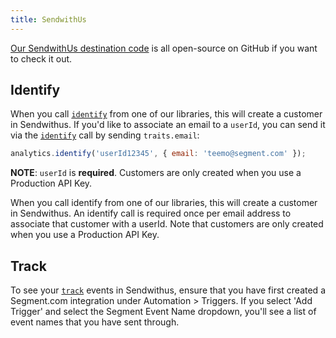 ```yaml
---
title: SendwithUs
---
```


[Our SendwithUs destination code](https://github.com/segmentio/integration-sendwithus) is all open-source on GitHub if you want to check it out.

## Identify

When you call [`identify`](/docs/spec/identify) from one of our libraries, this will create a customer in Sendwithus. If you'd like to associate an email to a `userId`, you can send it via the [`identify`](/docs/spec/identify) call by sending `traits.email`:

```js
analytics.identify('userId12345', { email: 'teemo@segment.com' });
```

**NOTE**: `userId` is **required**. Customers are only created when you use a Production API Key.

When you call identify from one of our libraries, this will create a customer in Sendwithus. An identify call is required once per email address to associate that customer with a userId. Note that customers are only created when you use a Production API Key.

## Track

To see your [`track`](/docs/spec/track) events in Sendwithus, ensure that you have first created a Segment.com integration under Automation > Triggers. If you select 'Add Trigger' and select the Segment Event Name dropdown, you'll see a list of event names that you have sent through.
